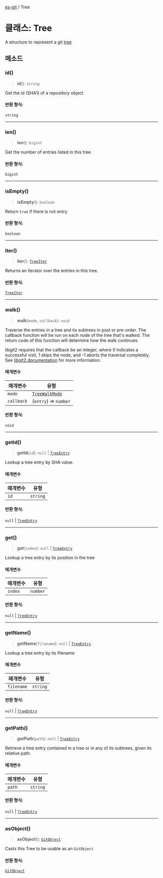 [es-git](../globals.md) / Tree

# 클래스: Tree

A structure to represent a git [tree][1]

[1]: http://git-scm.com/book/en/Git-Internals-Git-Objects

## 메소드

### id()

> **id**(): `string`

Get the id (SHA1) of a repository object

#### 반환 형식:

`string`

***

### len()

> **len**(): `bigint`

Get the number of entries listed in this tree.

#### 반환 형식:

`bigint`

***

### isEmpty()

> **isEmpty**(): `boolean`

Return `true` if there is not entry

#### 반환 형식:

`boolean`

***

### iter()

> **iter**(): [`TreeIter`](TreeIter.md)

Returns an iterator over the entries in this tree.

#### 반환 형식:

[`TreeIter`](TreeIter.md)

***

### walk()

> **walk**(`mode`, `callback`): `void`

Traverse the entries in a tree and its subtrees in post or pre-order.
The callback function will be run on each node of the tree that's
walked. The return code of this function will determine how the walk
continues.

libgit2 requires that the callback be an integer, where 0 indicates a
successful visit, 1 skips the node, and -1 aborts the traversal completely.
See [libgit2 documentation][1] for more information.

[1]: https://libgit2.org/libgit2/#HEAD/group/tree/git_tree_walk

#### 매개변수

| 매개변수 | 유형 |
| ------ | ------ |
| `mode` | [`TreeWalkMode`](../type-aliases/TreeWalkMode.md) |
| `callback` | (`entry`) => `number` |

#### 반환 형식:

`void`

***

### getId()

> **getId**(`id`): `null` \| [`TreeEntry`](TreeEntry.md)

Lookup a tree entry by SHA value.

#### 매개변수

| 매개변수 | 유형 |
| ------ | ------ |
| `id` | `string` |

#### 반환 형식:

`null` \| [`TreeEntry`](TreeEntry.md)

***

### get()

> **get**(`index`): `null` \| [`TreeEntry`](TreeEntry.md)

Lookup a tree entry by its position in the tree

#### 매개변수

| 매개변수 | 유형 |
| ------ | ------ |
| `index` | `number` |

#### 반환 형식:

`null` \| [`TreeEntry`](TreeEntry.md)

***

### getName()

> **getName**(`filename`): `null` \| [`TreeEntry`](TreeEntry.md)

Lookup a tree entry by its filename

#### 매개변수

| 매개변수 | 유형 |
| ------ | ------ |
| `filename` | `string` |

#### 반환 형식:

`null` \| [`TreeEntry`](TreeEntry.md)

***

### getPath()

> **getPath**(`path`): `null` \| [`TreeEntry`](TreeEntry.md)

Retrieve a tree entry contained in a tree or in any of its subtrees,
given its relative path.

#### 매개변수

| 매개변수 | 유형 |
| ------ | ------ |
| `path` | `string` |

#### 반환 형식:

`null` \| [`TreeEntry`](TreeEntry.md)

***

### asObject()

> **asObject**(): [`GitObject`](GitObject.md)

Casts this Tree to be usable as an `GitObject`

#### 반환 형식:

[`GitObject`](GitObject.md)
